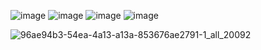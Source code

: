 ![image](https://github.com/user-attachments/assets/54328d7d-7484-4ed5-8808-4c8e9afd9f76) ![image](https://github.com/user-attachments/assets/1e391b7c-230f-4f37-a402-8bd5d016d3b3) ![image](https://github.com/user-attachments/assets/4da321e0-a44f-422b-b131-9d8fb3e7da72) ![image](https://github.com/user-attachments/assets/f5a2a6b6-ba1d-4e50-a17f-64921ecb7cdb)


![96ae94b3-54ea-4a13-a13a-853676ae2791-1_all_20092](https://github.com/user-attachments/assets/f38a3192-92e3-4a98-a0d9-ea3ea12949d1)

